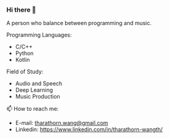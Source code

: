 ### Hi there 👋
A person who balance between programming and music. 

Programming Languages:
* C/C++ 
* Python
* Kotlin

Field of Study:
* Audio and Speech
* Deep Learning
* Music Production

📫 How to reach me: 
* E-mail: tharathorn.wang@gmail.com
* Linkedin: https://www.linkedin.com/in/tharathorn-wangth/
<!--
**Tharamac/Tharamac** is a ✨ _special_ ✨ repository because its `README.md` (this file) appears on your GitHub profile.

Here are some ideas to get you started:

- 🔭 I’m currently working on IIV as m
- 🌱 I’m currently learning C++ 
- 📫 How to reach me: ...
- 😄 Pronouns: ...
- ⚡ Fun fact: ...
-->
